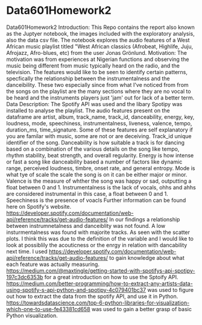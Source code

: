 # Data601Homework2
Data601Homework2
Introduction: This Repo contains the report also known as the Juptyer notebook, the images included with the exploratory analysis, also the data csv file. The notebook explores the audio features of a West African music playlist titled "West African classics (Afrobeat, Highlife, Juju, Afrojazz, Afro-blues, etc) from the user Jonas Grönlund.
Motivation: The motivation was from experiences at Nigerian functions and observing the music being different from music typically heard on the radio, and the television. The features would like to be seen to identify certain patterns, specfically the relationship between the instrumentalness and the danceibility. These two especially since from what I've noticed from from the songs on the playlist are the many sections where they are no vocal to be heard and the instruments players just 'jam' out for lack of a better term.
Data Description: The Spotify API was used and the libary Spotipy was installed to analyse the playlist. The audio features present on the dataframe are  artist, album, track_name, track_id, danceability, energy, key, loudness, mode, speechiness, instrumentalness, liveness, valence, tempo, duration_ms, time_signature. Some of these features are self explanatory if you are familar with music, some are not or are deceiving. Track_id unique identifier of the song. Danceability is how suitable a track is for dancing based on a combination of the various details on the song like tempo, rhythm stability, beat strength, and overall regularity. Energy is how intense or fast a song like danceability based a number of factors like dynamic range, perceived loudness, timbre, onset rate, and general entropy. Mode is what tye of scale the scale the song is on it can be either major or minor. Valence is the measure of whther the song was happy or sad, outputting a float between 0 and 1. Instrumentalness is the lack of vocals, ohhs and ahhs are considered instrumental in this case, a float between 0 and 1. Speechiness is the presence of voacls Further information can be found here on Spotify's website. https://developer.spotify.com/documentation/web-api/reference/tracks/get-audio-features/
In our findings a relationship between instrumnetalness and danceiblity was not found. A low insturmentalness was found with majorite tracks. As seen with the scatter plots. I think this was due to the definition of the variable and I would like to look at possiblily the acouticness or the enrgy in relation with dancability next time. 
I used https://developer.spotify.com/documentation/web-api/reference/tracks/get-audio-features/ to gain knowledge about what each feature was actually measuring. https://medium.com/@maxtingle/getting-started-with-spotifys-api-spotipy-197c3dc6353b for a great introduction on how to use the Sptoify API. https://medium.com/better-programming/how-to-extract-any-artists-data-using-spotify-s-api-python-and-spotipy-4c079401bc37 was used to figure out how to extract the data from the spotify API, and use it in Python. https://towardsdatascience.com/top-6-python-libraries-for-visualization-which-one-to-use-fe43381cd658 was used to gain a better grasp of basic Python visualization. 
